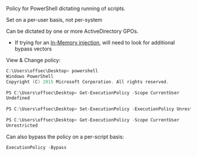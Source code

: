 
Policy for PowerShell dictating running of scripts.  
  
Set on a per-user basis, not per-system  
  
Can be dictated by one or more ActiveDirectory GPOs.  
- If trying for an [In-Memory injection](14.2%20-%20Bypassing%20AV%20Detections.md#In-Memory), will need to look for additional bypass vectors  
  
  
View & Change policy:  
```powershell
C:\Users\offsec\Desktop> powershell  
Windows PowerShell  
Copyright (C) 2015 Microsoft Corporation. All rights reserved.  
  
PS C:\Users\offsec\Desktop> Get-ExecutionPolicy -Scope CurrentUser  
Undefined  
  
PS C:\Users\offsec\Desktop> Set-ExecutionPolicy -ExecutionPolicy Unrestricted -Scope CurrentUser  
  
PS C:\Users\offsec\Desktop> Get-ExecutionPolicy -Scope CurrentUser  
Unrestricted
```
  
Can also bypass the policy on a per-script basis:  
```powershell
ExecutionPolicy -Bypass
```